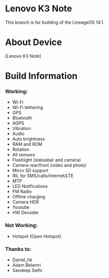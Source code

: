 Lenovo K3 Note 
==============

This branch is for building of the LineageOS 14.1.

# About Device

[Lenovo K3 Note]

# Build Information

### Working:
 * Wi-Fi
 * Wi-Fi tethering
 * GPS
 * Bluetooth
 * AGPS
 * Vibration
 * Audio
 * Auto brightness
 * RAM and ROM
 * Rotation
 * All sensors
 * Flashlight (statusbar and camera)
 * Camera rear/front (video and photo)
 * Micro SD support
 * RIL for SMS/calls/internet/LTE 
 * MTP 
 * LED Notifications
 * FM Radio
 * Offline charging
 * Camera HDR
 * Youtube
 * HW Decoder

### Not Working:
* Hotspot (Open Hotspot)

### Thanks to:
 * Daniel_hk
 * Adam Belamri
 * Sandeep Sethi
